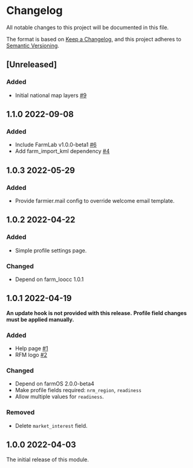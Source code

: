 # Changelog

All notable changes to this project will be documented in this file.

The format is based on [Keep a Changelog](https://keepachangelog.com/en/1.0.0/),
and this project adheres to [Semantic Versioning](https://semver.org/spec/v2.0.0.html).

## [Unreleased]

### Added

- Initial national map layers [#9](https://github.com/paul121/farm_regen_digital/issues/9)

## 1.1.0 2022-09-08

### Added

- Include FarmLab v1.0.0-beta1 [#6](https://github.com/paul121/farm_regen_digital/issues/6)
- Add farm_import_kml dependency [#4](https://github.com/paul121/farm_regen_digital/issues/4)

## 1.0.3 2022-05-29

### Added

- Provide farmier.mail config to override welcome email template.

## 1.0.2 2022-04-22

### Added

- Simple profile settings page.

### Changed

- Depend on farm_loocc 1.0.1

## 1.0.1 2022-04-19

**An update hook is not provided with this release.**
**Profile field changes must be applied manually.**

### Added

- Help page [#1](https://github.com/paul121/farm_regen_digital/issues/1)
- RFM logo [#2](https://github.com/paul121/farm_regen_digital/issues/2)

### Changed

- Depend on farmOS 2.0.0-beta4
- Make profile fields required: `nrm_region`, `readiness`
- Allow multiple values for `readiness`.

### Removed

- Delete `market_interest` field.

## 1.0.0 2022-04-03

The initial release of this module.
